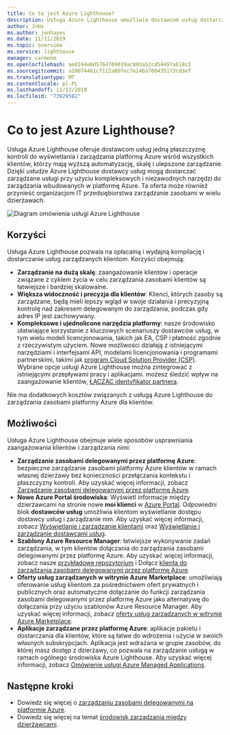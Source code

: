 ```yaml
---
title: Co to jest Azure Lighthouse?
description: Usługa Azure Lighthouse umożliwia dostawcom usług dostarczanie usług zarządzanych klientom o większej wydajności i skalowalności.
author: JnHs
ms.author: jenhayes
ms.date: 11/11/2019
ms.topic: overview
ms.service: lighthouse
manager: carmonm
ms.openlocfilehash: ae8194e6d5764769019ac803a52cd54497a618c1
ms.sourcegitcommit: a10074461cf112a00fec7e14ba700435173cd3ef
ms.translationtype: MT
ms.contentlocale: pl-PL
ms.lasthandoff: 11/12/2019
ms.locfileid: "73929582"
---
```

# <a name="what-is-azure-lighthouse"></a>Co to jest Azure Lighthouse?

Usługa Azure Lighthouse oferuje dostawcom usług jedną płaszczyznę kontroli do wyświetlania i zarządzania platformą Azure wśród wszystkich klientów, którzy mają wyższą automatyzację, skalę i ulepszone zarządzanie. Dzięki usłudze Azure Lighthouse dostawcy usług mogą dostarczać zarządzane usługi przy użyciu kompleksowych i niezawodnych narzędzi do zarządzania wbudowanych w platformę Azure. Ta oferta może również przynieść organizacjom IT przedsiębiorstwa zarządzanie zasobami w wielu dzierżawach.

![Diagram omówienia usługi Azure Lighthouse](media/azure-lighthouse-overview.jpg)

## <a name="benefits"></a>Korzyści

Usługa Azure Lighthouse pozwala na opłacalną i wydajną kompilację i dostarczanie usług zarządzanych klientom. Korzyści obejmują:

- **Zarządzanie na dużą skalę**: zaangażowanie klientów i operacje związane z cyklem życia w celu zarządzania zasobami klientów są łatwiejsze i bardziej skalowalne.
- **Większa widoczność i precyzja dla klientów**: Klienci, których zasoby są zarządzane, będą mieli lepszy wgląd w swoje działania i precyzyjną kontrolę nad zakresem delegowanym do zarządzania, podczas gdy adres IP jest zachowywany.
- **Kompleksowe i ujednolicone narzędzia platformy**: nasze środowisko ułatwiające korzystanie z kluczowych scenariuszy dostawców usług, w tym wielu modeli licencjonowania, takich jak EA, CSP i płatność zgodnie z rzeczywistym użyciem. Nowe możliwości działają z istniejącymi narzędziami i interfejsami API, modelami licencjonowania i programami partnerskimi, takimi jak [program Cloud Solution Provider (CSP)](https://docs.microsoft.com/partner-center/csp-overview). Wybrane opcje usługi Azure Lighthouse można zintegrować z istniejącymi przepływami pracy i aplikacjami. możesz śledzić wpływ na zaangażowanie klientów, [ŁĄCZĄC identyfikator partnera](https://docs.microsoft.com/azure/billing/billing-partner-admin-link-started).

Nie ma dodatkowych kosztów związanych z usługą Azure Lighthouse do zarządzania zasobami platformy Azure dla klientów.

## <a name="capabilities"></a>Możliwości

Usługa Azure Lighthouse obejmuje wiele sposobów usprawniania zaangażowania klientów i zarządzania nimi:

- **Zarządzanie zasobami delegowanymi przez platformę Azure**: bezpieczne zarządzanie zasobami platformy Azure klientów w ramach własnej dzierżawy bez konieczności przełączania kontekstu i płaszczyzny kontroli. Aby uzyskać więcej informacji, zobacz [Zarządzanie zasobami delegowanymi przez platformę Azure](./concepts/azure-delegated-resource-management.md).
- **Nowe Azure Portal środowiska**: Wyświetl informacje między dzierżawcami na stronie nowe **moi klienci** w [Azure Portal](https://portal.azure.com). Odpowiedni blok **dostawców usług** umożliwia klientom wyświetlanie dostępu dostawcy usług i zarządzanie nim. Aby uzyskać więcej informacji, zobacz [Wyświetlanie i zarządzanie klientami](./how-to/view-manage-customers.md) oraz [Wyświetlanie i zarządzanie dostawcami usług](./how-to/view-manage-service-providers.md).
- **Szablony Azure Resource Manager**: łatwiejsze wykonywanie zadań zarządzania, w tym klientów dołączania do zarządzania zasobami delegowanymi przez platformę Azure. Aby uzyskać więcej informacji, zobacz nasze [przykładowe repozytorium](https://github.com/Azure/Azure-Lighthouse-samples/tree/master/Azure-Delegated-Resource-Management/templates) i Dołącz [klienta do zarządzania zasobami delegowanymi przez platformę Azure](how-to/onboard-customer.md).
- **Oferty usług zarządzanych w witrynie Azure Marketplace**: umożliwiają oferowanie usług klientom za pośrednictwem ofert prywatnych i publicznych oraz automatyczne dołączanie do funkcji zarządzania zasobami delegowanymi przez platformę Azure jako alternatywę do dołączania przy użyciu szablonów Azure Resource Manager. Aby uzyskać więcej informacji, zobacz [oferty usług zarządzanych w witrynie Azure Marketplace](./concepts/managed-services-offers.md).
- **Aplikacje zarządzane przez platformę Azure**: aplikacje pakietu i dostarczania dla klientów, które są łatwe do wdrożenia i użycia w swoich własnych subskrypcjach. Aplikacja jest wdrażana w grupie zasobów, do której masz dostęp z dzierżawy, co pozwala na zarządzanie usługą w ramach ogólnego środowiska Azure Lighthouse. Aby uzyskać więcej informacji, zobacz [Omówienie usługi Azure Managed Applications](https://docs.microsoft.com/azure/managed-applications/overview).

## <a name="next-steps"></a>Następne kroki

- Dowiedz się więcej o [zarządzaniu zasobami delegowanymi na platformie Azure](concepts/azure-delegated-resource-management.md).
- Dowiedz się więcej na temat [środowisk zarządzania między dzierżawcami](concepts/cross-tenant-management-experience.md).

